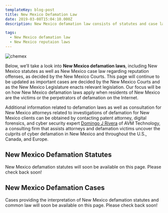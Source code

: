 ```yaml
---
templateKey: blog-post
title: New Mexico Defamation Law
date: 2019-03-08T15:04:10.000Z
description: New Mexico defamation law consists of statutes and case law.  Defamation law in New Mexico may include libel, slander, false light, intereference with business relations, and other torts.  

tags:
  - New Mexico defamation law
  - New Mexico reputaion laws
---
```

![chemex](/img/chemex.jpg)

Below, we’ll take a look into **New Mexico defamation laws**, including New Mexico statutes as well as New Mexico case law regarding reputation offenses, as decided by the New Mexico Courts.  This page will continue to be updated as important cases are decided by the New Mexico Courts and as the New Mexico Legislature enacts relevant legislation.  Our focus will be on how New Mexico defamation laws apply when residents of New Mexico are the victims or the perpetrators of defamation on the Internet.

Additional information related to defamation laws as well as consultation for New Mexico attorneys related to investigations of defamation for New Mexico clients can be obtained by contacting patent attorney, digital forensics, and cyber security expert [Domingo J Rivera](http://www.cyberinternetlawyer.com) of AVM Technology, a consulting firm that assists attorneys and defamation victims uncover the culprits of cyber defamation in New Mexico and throughout the U.S., Canada, and Europe. 

## New Mexico Defamation Statutes

New Mexico defamation statutes will soon be available on this page.  Please check back soon! 

## New Mexico Defamation Cases

Cases providing the interpretation of New Mexico defamation statutes and common law will soon be available on this page.  Please check back soon! 
